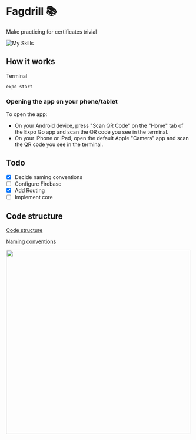 # Fagdrill :books:
Make practicing for certificates trivial

![My Skills](https://skillicons.dev/icons?i=react,firebase)

## How it works
Terminal
```
expo start
```
### Opening the app on your phone/tablet
To open the app:

- On your Android device, press "Scan QR Code" on the "Home" tab of the Expo Go app and scan the QR code you see in the terminal.
- On your iPhone or iPad, open the default Apple "Camera" app and scan the QR code you see in the terminal.

## Todo
- [X] Decide naming conventions
- [ ] Configure Firebase
- [X] Add Routing
- [ ] Implement core

## Code structure
[Code structure](https://medium.com/the-andela-way/how-to-structure-a-react-native-app-for-scale-a29194cd33fc)

[Naming conventions](https://gilshaan.medium.com/react-native-coding-standards-and-best-practices-5b4b5c9f4076)

<img src="https://miro.medium.com/max/720/0*2UvHBt3DhXGKLe9D.webp" width="500"/>
